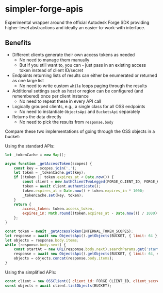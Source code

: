 # simpler-forge-apis

Experimental wrapper around the official Autodesk Forge SDK providing higher-level abstractions
and ideally an easier-to-work-with interface.

## Benefits

- Different clients generate their own access tokens as needed
  - No need to manage them manually
  - But if you still want to, you can - just pass in an existing access token instead of client ID/secret
- Endpoints returning lists of results can either be enumerated or returned as one large list
  - No need to write custom `while` loops paging through the results
- Additional settings such as host or region can be configured (and remembered) once per client instance
  - No need to repeat these in every API call
- Logically grouped clients, e.g., a single class for all OSS endpoints
  - No need to instantiate `ObjectsApi` and `BucketsApi` separately
- Returns the data directly
  - No need to pick the results from `response.body`

Compare these two implementations of going through the OSS objects in a bucket:

Using the standard APIs:

```js
let _tokenCache = new Map();

async function _getAccessToken(scopes) {
    const key = scopes.join(',');
    let token = _tokenCache.get(key);
    if (!token || token.expires_at < Date.now()) {
        const client = new AuthClientTwoLegged(FORGE_CLIENT_ID, FORGE_CLIENT_SECRET, scopes);
        token = await client.authenticate();
        token.expires_at = Date.now() + token.expires_in * 1000;
        _tokenCache.set(key, token);
    }
    return {
        access_token: token.access_token,
        expires_in: Math.round((token.expires_at - Date.now()) / 1000)
    };
}

const token = await _getAccessToken(INTERNAL_TOKEN_SCOPES);
let response = await new ObjectsApi().getObjects(BUCKET, { limit: 64 }, null, token);
let objects = response.body.items;
while (response.body.next) {
    const startAt = new URL(response.body.next).searchParams.get('startAt');
    response = await new ObjectsApi().getObjects(BUCKET, { limit: 64, startAt }, null, token);
    objects = objects.concat(response.body.items);
}
```

Using the simplified APIs:

```js
const client = new OSSClient({ client_id: FORGE_CLIENT_ID, client_secret: FORGE_CLIENT_SECRET });
const objects = await client.listObjects(BUCKET);
```
